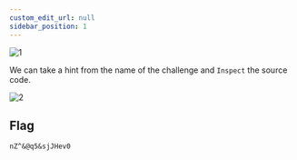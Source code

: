 ```yaml
---
custom_edit_url: null
sidebar_position: 1
---
```


![1](https://github.com/Knign/Write-ups/assets/110326359/d545ffeb-85c9-452e-ac20-6b9f41a7e769)

We can take a hint from the name of the challenge and `Inspect` the source code.

![2](https://github.com/Knign/Write-ups/assets/110326359/a2227c57-6a27-471a-8775-f68b5f0df2fb)

## Flag
```
nZ^&@q5&sjJHev0
```
